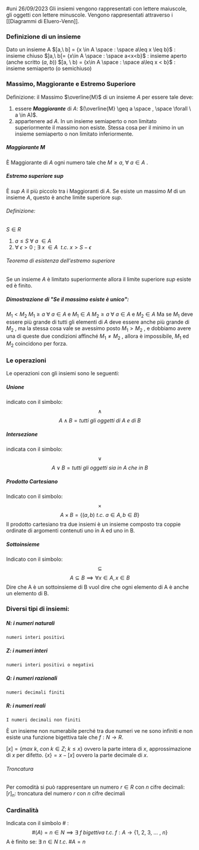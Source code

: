 #uni 26/09/2023
Gli insiemi vengono rappresentati con lettere maiuscole, gli oggetti con lettere minuscole. Vengono rappresentati attraverso i [[Diagrammi di Eluero-Venn]].
### Definizione di un insieme
Dato un insieme A
$[a,\ b] = {x \in A \space : \space a\leq x \leq b}$ : insieme chiuso
$]a,\ b[= {x\in A \space : \space a<x<b}$ : insieme aperto (anche scritto $(a, \ b)$)
$[a, \ b) = {x\in A \space : \space a\leq x < b}$ : insieme semiaperto (o semichiuso)
### Massimo, Maggiorante e Estremo Superiore
Definizione: il Massimo $\overline{M}$ di un insieme $A$ per essere tale deve:
1. essere ___Maggiorante___ di $A$: $(\overline{M} \geq a \space , \space \forall \ a \in A)$.
2. appartenere ad $A$.
In un insieme semiaperto o non limitato superiormente il massimo non esiste. Stessa cosa per il  minimo in un insieme semiaperto o non limitato inferiormente.
##### Maggiorante $M$
È Maggiorante di $A$ ogni numero tale che $M\geq a, \ \forall \ a \in A$ .
##### Estremo superiore $sup$ 
È $sup \ A$ il più piccolo tra i Maggioranti di $A$.
Se esiste un massimo $M$ di un insieme $A$, questo è anche limite superiore $sup$.
###### Definizione:
$S\in  R$ 
1. $a\leq S\ \forall \ a\ \in A$  
2. $\forall \ \epsilon > 0 \ ;\ \exists \ x\ \in A \ \ t.c.\ x > S-\epsilon$ 
###### Teorema di esistenza dell'estremo superiore
Se un insieme $A$ è limitato superiormente allora il limite superiore $sup$ esiste ed è finito.
##### Dimostrazione di "Se il massimo esiste è unico":
$M_1<M_2$
$M_1 \geq a \ \forall \ a \in A$ e $M_1 \in A$ 
$M_2 \geq a \ \forall \ a \in A$ e $M_2 \in A$ 
Ma se $M_1$ deve essere più grande di tutti gli elementi di $A$ deve essere anche più grande di $M_2$ , ma la stessa cosa vale se avessimo posto $M_1 > M_2$ , e dobbiamo avere una di queste due condizioni affinché $M_1 \neq M_2$ , allora è impossibile, $M_1$ ed $M_2$ coincidono per forza.

### Le operazioni
Le operazioni con gli insiemi sono le seguenti:
##### Unione
indicato con il simbolo: $$\land$$
$$A\land B=tutti\ gli\ oggetti\ di\ A\ e\ di\ B$$

##### Intersezione
indicata con il simbolo: $$\lor$$
$$A\lor B = tutti\ gli\ oggetti\ sia\ in\ A\ che\ in\ B$$
##### Prodotto Cartesiano
Indicato con il simbolo: $$\times$$$$A \times B = \{(a,b) \ t.c.\ a \in A, b \in B\}$$
Il prodotto cartesiano tra due insiemi è un insieme composto tra coppie ordinate di argomenti contenuti uno in A ed uno in B.

##### Sottoinsieme
Indicato con il simbolo: $$\subseteq$$$$A\subseteq B\implies \forall x \in A, x \in B $$
	Dire che A è un sottoinsieme di B vuol dire che ogni elemento di A è anche un elemento di B.

### Diversi tipi di insiemi:
##### N: i numeri naturali
	numeri interi positivi
##### Z: i numeri interi
	numeri interi positivi o negativi
##### Q: i numeri razionali
	numeri decimali finiti
##### R: i numeri reali
	I numeri decimali non finiti
È un insieme non numerabile perché tra due numeri ve ne sono infiniti e non esiste una  funzione bigettiva tale che $f: N \to R$.

$[x]=\{ max\ k,\ con\ k \in Z;\ k\leq x \}$ ovvero la parte intera di $x$, approssimazione di $x$ per difetto.
$\{x \} = x - [x]$ ovvero la parte decimale di $x$.
###### Troncatura
Per comodità si può rappresentare un numero $r\in R$ con $n$ cifre decimali:
$[r]_n$: troncatura del numero $r$ con $n$ cifre decimali
### Cardinalità 
Indicata con il simbolo # :
$$\#(A)=n \in N \implies \exists \ f\ bigettiva\ t.c.\ f: A \to \{ 1,\ 2,\ 3,\ ...\ ,\ n\}$$ A è finito se: $\exists \ n \in N\ t.c.\ \#A=n$ 